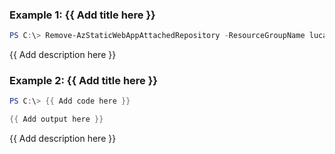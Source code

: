 ### Example 1: {{ Add title here }}
```powershell
PS C:\> Remove-AzStaticWebAppAttachedRepository -ResourceGroupName lucas-rg-test -Name staticweb-portal01

```

{{ Add description here }}

### Example 2: {{ Add title here }}
```powershell
PS C:\> {{ Add code here }}

{{ Add output here }}
```

{{ Add description here }}


